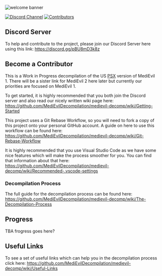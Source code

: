 ![welcome banner](https://github.com/DerpPrincess/medievil-decomp/assets/36901824/fea5fe49-2253-4105-b35a-a68ddcd69ec8)

[![Discord Channel][discord-badge]][discord] [![Contributors][contributors-badge]][contributors] 

## Discord Server
To help and contribute to the project, please join our Discord Server here using this link: https://discord.gg/pBU8mD3k8z

## Become a Contributor
This is a Work in Progress decompilation of the US [PSX](https://en.wikipedia.org/wiki/PlayStation_(console)) version of MediEvil 1. There will be a sister link for MediEvil 2 here later but currently our priorities are focused on MediEvil 1. 

To get started, it is highly recommended that you both join the Discord server and also read our nicely written wiki page here: https://github.com/MediEvilDecompilation/medievil-decomp/wiki/Getting-Started

This project uses a Git Rebase Workflow, so you will need to fork a copy of this project onto your personal GitHub account. A guide on here to use this workflow can be found here: https://github.com/MediEvilDecompilation/medievil-decomp/wiki/Git-Rebase-Workflow 

It is highly recommended that you use Visual Studio Code as we have some nice features which will make the process smoother for you. You can find that information about that here: https://github.com/MediEvilDecompilation/medievil-decomp/wiki/Recommended-.vscode-settings

### Decompilation Process
The full guide for the decompilation process can be found here: https://github.com/MediEvilDecompilation/medievil-decomp/wiki/The-Decompilation-Process

## Progress
TBA frogress goes here?

## Useful Links
To see a set of useful links which can help you in the decompilation process click here: https://github.com/MediEvilDecompilation/medievil-decomp/wiki/Useful-Links

[contributors]: https://github.com/MediEvilDecompilation/medievil-decomp/graphs/contributors
[contributors-badge]: https://img.shields.io/github/contributors/MediEvilDecompilation/medievil-decomp

[discord]: https://discord.gg/pBU8mD3k8z
[discord-badge]: https://img.shields.io/discord/1148969469918580807?color=%237289DA&logo=discord&logoColor=%23FFFFFF
